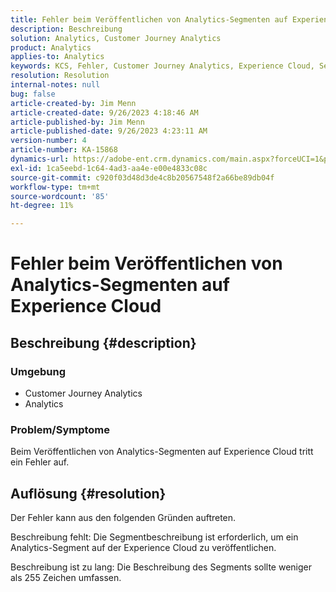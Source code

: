 ```yaml
---
title: Fehler beim Veröffentlichen von Analytics-Segmenten auf Experience Cloud
description: Beschreibung
solution: Analytics, Customer Journey Analytics
product: Analytics
applies-to: Analytics
keywords: KCS, Fehler, Customer Journey Analytics, Experience Cloud, Segmente, Veröffentlichung
resolution: Resolution
internal-notes: null
bug: false
article-created-by: Jim Menn
article-created-date: 9/26/2023 4:18:46 AM
article-published-by: Jim Menn
article-published-date: 9/26/2023 4:23:11 AM
version-number: 4
article-number: KA-15868
dynamics-url: https://adobe-ent.crm.dynamics.com/main.aspx?forceUCI=1&pagetype=entityrecord&etn=knowledgearticle&id=0cb090c6-235c-ee11-be6f-6045bd006268
exl-id: 1ca5eebd-1c64-4ad3-aa4e-e00e4833c08c
source-git-commit: c920f03d48d3de4c8b20567548f2a66be89db04f
workflow-type: tm+mt
source-wordcount: '85'
ht-degree: 11%

---
```


# Fehler beim Veröffentlichen von Analytics-Segmenten auf Experience Cloud

## Beschreibung {#description}


### <b>Umgebung</b>

- Customer Journey Analytics
- Analytics




### <b>Problem/Symptome</b>

Beim Veröffentlichen von Analytics-Segmenten auf Experience Cloud tritt ein Fehler auf.


## Auflösung {#resolution}


Der Fehler kann aus den folgenden Gründen auftreten.

Beschreibung fehlt: Die Segmentbeschreibung ist erforderlich, um ein Analytics-Segment auf der Experience Cloud zu veröffentlichen.

Beschreibung ist zu lang: Die Beschreibung des Segments sollte weniger als 255 Zeichen umfassen.
